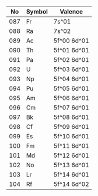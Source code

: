 
No | Symbol | Valence
------------ | ------------- | ------------
087 | Fr | 7s^01
088 | Ra | 7s^02
089 | Ac | 5f^00 6d^01
090 | Th | 5f^01 6d^01
091 | Pa | 5f^02 6d^01
092 | U  | 5f^03 6d^01
093 | Np | 5f^04 6d^01
094 | Pu | 5f^05 6d^01
095 | Am | 5f^06 6d^01
096 | Cm | 5f^07 6d^01
097 | Bk | 5f^08 6d^01
098 | Cf | 5f^09 6d^01
099 | Es | 5f^10 6d^01
100 | Fm | 5f^11 6d^01
101 | Md | 5f^12 6d^01
102 | No | 5f^13 6d^01
103 | Lr | 5f^14 6d^01
104 | Rf | 5f^14 6d^02 
